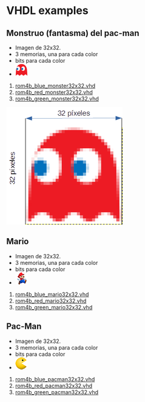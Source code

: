 # VHDL examples

## Monstruo (fantasma) del pac-man
* Imagen de 32x32.
* 3 memorias, una para cada color
* bits para cada color
* ![monster small](../img/monster32x32.png)


1. [rom4b_blue_monster32x32.vhd](rom4b_blue_monster32x32.vhd)
1. [rom4b_red_monster32x32.vhd](rom4b_red_monster32x32.vhd)
1. [rom4b_green_monster32x32.vhd](rom4b_green_monster32x32.vhd)

![monster](../img/monster_32x32b.png)

## Mario
* Imagen de 32x32.
* 3 memorias, una para cada color
* bits para cada color
* ![mario](../img/mario32x32.png)


1. [rom4b_blue_mario32x32.vhd](rom4b_blue_mario32x32.vhd)
1. [rom4b_red_mario32x32.vhd](rom4b_red_mario32x32.vhd)
1. [rom4b_green_mario32x32.vhd](rom4b_green_mario32x32.vhd)


## Pac-Man
* Imagen de 32x32.
* 3 memorias, una para cada color
* bits para cada color
* ![pacman](../img/pacman32x32.png)


1. [rom4b_blue_pacman32x32.vhd](rom4b_blue_pacman32x32.vhd)
1. [rom4b_red_pacman32x32.vhd](rom4b_red_pacman32x32.vhd)
1. [rom4b_green_pacman32x32.vhd](rom4b_green_pacman32x32.vhd)


